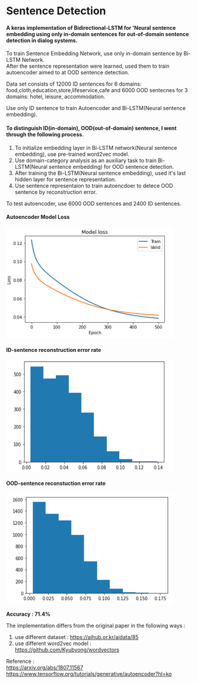 # Sentence Detection
#### A keras implementation of Bidirectional-LSTM for 'Neural sentence embedding using only in-domain sentences for out-of-domain sentence detection in dialog systems. 

To train Sentence Embedding Network, use only in-domain sentence by Bi-LSTM Network.  
After the sentence representation were learned, used them to train autoencoder aimed to at OOD sentence detection.

Data set consists of 12000 ID sentences for 6 domains: food,cloth,education,store,lifeservice,cafe and 6000 OOD sentecnes for 3 domains: hotel, leisure, accommodation.  

Use only ID sentence to train Autoencoder and Bi-LSTM(Neural sentence embedding).

#### To distinguish ID(in-domain), OOD(out-of-domain) sentence, I went through the following process.

1. To initialize embedding layer in Bi-LSTM network(Neural sentence embedding), use pre-trained word2vec model.
2. Use domain-category analysis as an auxiliary task to train Bi-LSTM(Neural sentence embedding) for OOD sentence detection.
3. After training the Bi-LSTM(Neural sentence embedding), used it's last hidden layer for sentence representation.
4. Use sentence representaion to train autoencdoer to detece OOD sentence by reconstruction error.

To test autoencoder, use 6000 OOD sentences and 2400 ID sentences.

#### Autoencoder Model Loss  
<img src="img/model_loss_rate.png" width="450px" height="300px" title="loss_rate" alt="loss_rate"></img><br/>


#### ID-sentence reconstruction error rate  
<img src="img/id_reconstruction_error_rate.png" width="450px" height="300px" title="id_error_rate" alt="id_error_rate"></img><br/>

#### OOD-sentence reconstuction error rate  
<img src="img/ood_reconstruction_error_rate.png" width="450px" height="300px" title="ood_error_rate" alt="ood_error_rate"></img><br/>

**Accuracy : 71.4%**





The implementation differs from the original paper in the following ways :

1. use different dataset : https://aihub.or.kr/aidata/85
2. use different word2vec model : https://github.com/Kyubyong/wordvectors


Reference :  
https://arxiv.org/abs/1807.11567  
https://www.tensorflow.org/tutorials/generative/autoencoder?hl=ko
